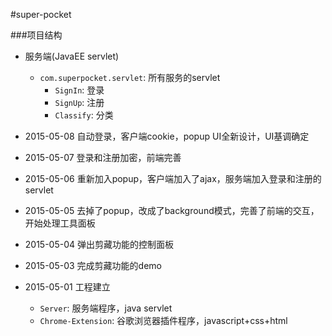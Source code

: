 #super-pocket

###项目结构
- 服务端(JavaEE servlet)
    - `com.superpocket.servlet`: 所有服务的servlet
        - `SignIn`: 登录
        - `SignUp`: 注册
        - `Classify`: 分类

- 2015-05-08 自动登录，客户端cookie，popup UI全新设计，UI基调确定  
- 2015-05-07 登录和注册加密，前端完善
- 2015-05-06 重新加入popup，客户端加入了ajax，服务端加入登录和注册的servlet
- 2015-05-05 去掉了popup，改成了background模式，完善了前端的交互，开始处理工具面板
- 2015-05-04 弹出剪藏功能的控制面板
- 2015-05-03 完成剪藏功能的demo
- 2015-05-01 工程建立
  - `Server`: 服务端程序，java servlet
  - `Chrome-Extension`: 谷歌浏览器插件程序，javascript+css+html
